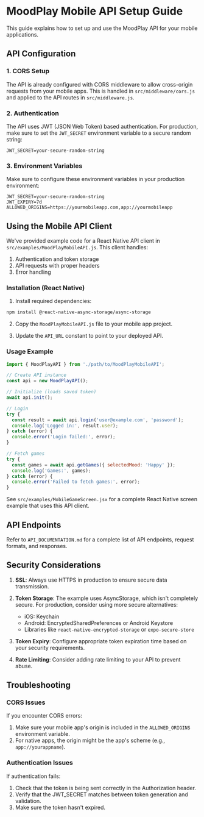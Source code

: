 # MoodPlay Mobile API Setup Guide

This guide explains how to set up and use the MoodPlay API for your mobile applications.

## API Configuration

### 1. CORS Setup

The API is already configured with CORS middleware to allow cross-origin requests from your mobile apps. This is handled in `src/middleware/cors.js` and applied to the API routes in `src/middleware.js`.

### 2. Authentication

The API uses JWT (JSON Web Token) based authentication. For production, make sure to set the `JWT_SECRET` environment variable to a secure random string:

```
JWT_SECRET=your-secure-random-string
```

### 3. Environment Variables

Make sure to configure these environment variables in your production environment:

```
JWT_SECRET=your-secure-random-string
JWT_EXPIRY=7d
ALLOWED_ORIGINS=https://yourmobileapp.com,app://yourmobileapp
```

## Using the Mobile API Client

We've provided example code for a React Native API client in `src/examples/MoodPlayMobileAPI.js`. This client handles:

1. Authentication and token storage
2. API requests with proper headers
3. Error handling

### Installation (React Native)

1. Install required dependencies:

```bash
npm install @react-native-async-storage/async-storage
```

2. Copy the `MoodPlayMobileAPI.js` file to your mobile app project.

3. Update the `API_URL` constant to point to your deployed API.

### Usage Example

```javascript
import { MoodPlayAPI } from './path/to/MoodPlayMobileAPI';

// Create API instance
const api = new MoodPlayAPI();

// Initialize (loads saved token)
await api.init();

// Login
try {
  const result = await api.login('user@example.com', 'password');
  console.log('Logged in:', result.user);
} catch (error) {
  console.error('Login failed:', error);
}

// Fetch games
try {
  const games = await api.getGames({ selectedMood: 'Happy' });
  console.log('Games:', games);
} catch (error) {
  console.error('Failed to fetch games:', error);
}
```

See `src/examples/MobileGameScreen.jsx` for a complete React Native screen example that uses this API client.

## API Endpoints

Refer to `API_DOCUMENTATION.md` for a complete list of API endpoints, request formats, and responses.

## Security Considerations

1. **SSL**: Always use HTTPS in production to ensure secure data transmission.

2. **Token Storage**: The example uses AsyncStorage, which isn't completely secure. For production, consider using more secure alternatives:
   - iOS: Keychain
   - Android: EncryptedSharedPreferences or Android Keystore
   - Libraries like `react-native-encrypted-storage` or `expo-secure-store`

3. **Token Expiry**: Configure appropriate token expiration time based on your security requirements.

4. **Rate Limiting**: Consider adding rate limiting to your API to prevent abuse.

## Troubleshooting

### CORS Issues

If you encounter CORS errors:

1. Make sure your mobile app's origin is included in the `ALLOWED_ORIGINS` environment variable.
2. For native apps, the origin might be the app's scheme (e.g., `app://yourappname`).

### Authentication Issues

If authentication fails:

1. Check that the token is being sent correctly in the Authorization header.
2. Verify that the JWT_SECRET matches between token generation and validation.
3. Make sure the token hasn't expired.
